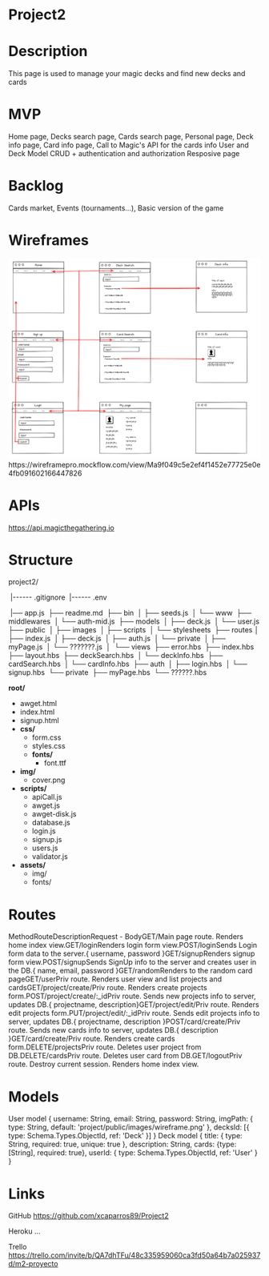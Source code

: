 # Project2

# Description
This page is used to manage your magic decks and find new decks and cards

# MVP
Home page, 
Decks search page,
Cards search page,
Personal page,
Deck info page,
Card info page,
Call to Magic's API for the cards info
User and Deck Model
CRUD + authentication and authorization
Resposive page

# Backlog
Cards market,
Events (tournaments...),
Basic version of the game

# Wireframes
<img src='project2/public/images/wireframe.png'>
https://wireframepro.mockflow.com/view/Ma9f049c5e2ef4f1452e77725e0e4fb091602166447826

# APIs
https://api.magicthegathering.io

# Structure
project2/

​	|------ .gitignore
​        |------ .env

​	|── app.js
​        ├── readme.md
​        ├── bin
​        │   ├── seeds.js
​        │   └── www
​        ├── middlewares
​        │   └── auth-mid.js
​        ├── models
​        │   ├── deck.js
​        │   └── user.js
​        ├── public
​        │   ├── images
​        │   ├── scripts
​        │   └── stylesheets
​        ├── routes
​        │   ├── index.js
​        │   ├── deck.js
​        │   ├── auth.js
​        │   └── private
​        │       ├── myPage.js
​        │       └── ???????.js
​        │
​        └── views
​            ├── error.hbs
​            ├── index.hbs
​            ├── layout.hbs
​            ├── deckSearch.hbs
​            │       └── deckInfo.hbs
​            ├── cardSearch.hbs
​            │       └── cardInfo.hbs
​            ├── auth
​            │   ├── login.hbs
​            │   └── signup.hbs
​            └── private
​                ├── myPage.hbs
​                └── ??????.hbs

**root/**

- awget.html
- index.html
- signup.html
- **css/**
  - form.css
  - styles.css
  - **fonts/**
    - font.ttf
- **img/**
  - cover.png
- **scripts/**
  - apiCall.js
  - awget.js
  - awget-disk.js
  - database.js
  - login.js
  - signup.js
  - users.js
  - validator.js
- **assets/**
  - img/
  - fonts/




# Routes

MethodRouteDescriptionRequest - BodyGET/Main page route. Renders home index view.GET/loginRenders login form view.POST/loginSends Login form data to the server.{ username, password }GET/signupRenders signup form view.POST/signupSends SignUp info to the server and creates user in the DB.{ name, email, password }GET/randomRenders to the random card pageGET/userPriv route. Renders user view and list projects and cardsGET/project/create/Priv route. Renders create projects form.POST/project/create/:_idPriv route. Sends new projects info to server, updates DB.{ projectname, description}GET/project/edit/Priv route. Renders edit projects form.PUT/project/edit/:_idPriv route. Sends edit projects info to server, updates DB.{ projectname, description }POST/card/create/Priv route. Sends new cards info to server, updates DB.{ description }GET/card/create/Priv route. Renders create cards form.DELETE/projectsPriv route. Deletes user project from DB.DELETE/cardsPriv route. Deletes user card from DB.GET/logoutPriv route. Destroy current session. Renders home index view.

# Models
User model
  {
    username: String,
    email: String,
    password: String,
    imgPath: { type: String, default: 'project/public/images/wireframe.png' },
    decksId: [{ type: Schema.Types.ObjectId, ref: 'Deck' }]
  }
Deck model
  {
    title: { type: String, required: true, unique: true },
    description: String,
    cards: {type:[String], required: true},
    userId: { type: Schema.Types.ObjectId, ref: 'User' }
  }

# Links
GitHub
https://github.com/xcaparros89/Project2

Heroku
...

Trello
https://trello.com/invite/b/QA7dhTFu/48c335959060ca3fd50a64b7a025937d/m2-proyecto
